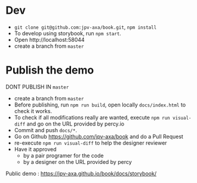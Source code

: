 # Dev

* `git clone git@github.com:jpv-axa/book.git`, `npm install`
* To develop using storybook, run `npm start`.
* Open http://localhost:58044
* create a branch from `master`


# Publish the demo

DONT PUBLISH IN `master`

* create a branch from `master`
* Before publishing, run `npm run build`, open locally `docs/index.html` to check it works.
* To check if all modifications really are wanted, execute `npm run visual-diff` and go on the URL provided by percy.io
* Commit and push `docs/*`.
* Go on Github https://github.com/jpv-axa/book and do a Pull Request
* re-execute `npm run visual-diff` to help the designer reviewer
* Have it approved 
  * by a pair programer for the code
  * by a designer on the URL provided by percy

Public demo : https://jpv-axa.github.io/book/docs/storybook/
